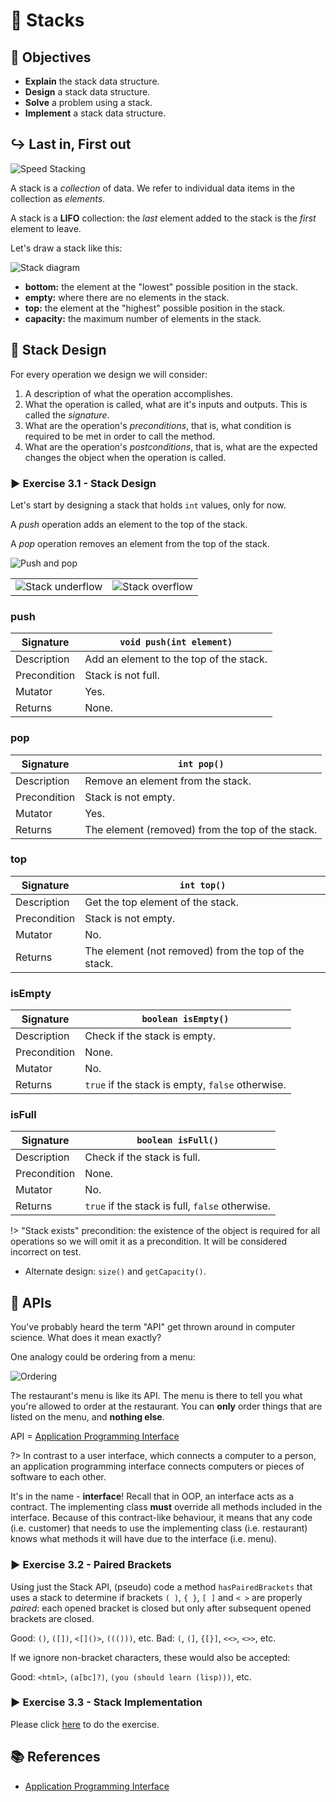 # 🥞 Stacks

## 🎯 Objectives

- **Explain** the stack data structure.
- **Design** a stack data structure.
- **Solve** a problem using a stack.
- **Implement** a stack data structure.

## ↪️ Last in, First out

![Speed Stacking](./images/1-Speed-Stacking.gif "Is speed stacking still a thing?")

A stack is a *collection* of data. We refer to individual data items in the collection 
as *elements*.

A stack is a **LIFO** collection: the *last* element added to the stack is the 
*first* element to leave.

Let's draw a stack like this:

![Stack diagram](./images/stack1.png)

- **bottom:** the element at the "lowest" possible position in the stack.
- **empty:** where there are no elements in the stack.
- **top:** the element at the "highest" possible position in the stack.
- **capacity:** the maximum number of elements in the stack.

## 📐 Stack Design

For every operation we design we will consider:

1. A description of what the operation accomplishes.
2. What the operation is called, what are it's inputs and outputs. This is called the *signature*.
3. What are the operation's *preconditions*, that is, what condition is required to be met in order to call the method.
4. What are the operation's *postconditions*, that is, what are the expected changes  the object when the operation is called.

### ▶️ Exercise 3.1 - Stack Design

Let's start by designing a stack that holds `int` values, only for now.

A *push* operation adds an element to the top of the stack.

A *pop* operation removes an element from the top of the stack.

![Push and pop](./images/stack2.png)

|                                                                        |                                                                       |
| ---------------------------------------------------------------------- | --------------------------------------------------------------------- |
| ![Stack underflow](./images/stack4.png "Possible problem of popping.") | ![Stack overflow](./images/stack5.png "Possible problem of pushing.") |

<!-- tabs:start -->

### **push**

| Signature    | `void push(int element)`                |
| ------------ | --------------------------------------- |
| Description  | Add an element to the top of the stack. |
| Precondition | Stack is not full.                      |
| Mutator      | Yes.                                    |
| Returns      | None.                                   |

### **pop**

| Signature    | `int pop()`                                      |
| ------------ | ------------------------------------------------ |
| Description  | Remove an element from the stack.                |
| Precondition | Stack is not empty.                              |
| Mutator      | Yes.                                             |
| Returns      | The element (removed) from the top of the stack. |

### **top**

| Signature    | `int top()`                                          |
| ------------ | ---------------------------------------------------- |
| Description  | Get the top element of the stack.                    |
| Precondition | Stack is not empty.                                  |
| Mutator      | No.                                                  |
| Returns      | The element (not removed) from the top of the stack. |

### **isEmpty**

| Signature    | `boolean isEmpty()`                              |
| ------------ | ------------------------------------------------ |
| Description  | Check if the stack is empty.                     |
| Precondition | None.                                            |
| Mutator      | No.                                              |
| Returns      | `true` if the stack is empty, `false` otherwise. |

### **isFull**

| Signature    | `boolean isFull()`                              |
| ------------ | ----------------------------------------------- |
| Description  | Check if the stack is full.                     |
| Precondition | None.                                           |
| Mutator      | No.                                             |
| Returns      | `true` if the stack is full, `false` otherwise. |

<!-- tabs:end -->

!> "Stack exists" precondition: the existence of the object is required for all operations so we will omit it as a precondition. It will be considered incorrect on test.

- Alternate design: `size()` and `getCapacity()`.

## 🍔 APIs

You've probably heard the term "API" get thrown around in computer science. What does it mean exactly?

One analogy could be ordering from a menu:

![Ordering](./images/2-Ordering.gif "Never change, Big Smoke, never change.")

The restaurant's menu is like its API. The menu is there to tell you what you're allowed to order at the restaurant. You can **only** order things that are listed on the menu, and **nothing else**.

API = [Application Programming Interface](https://en.wikipedia.org/wiki/API)

?> In contrast to a user interface, which connects a computer to a person, an application programming interface connects computers or pieces of software to each other.

It's in the name - **interface**! Recall that in OOP, an interface acts as a contract. The implementing class **must** override all methods included in the interface. Because of this contract-like behaviour, it means that any code (i.e. customer) that needs to use the implementing class (i.e. restaurant) knows what methods it will have due to the interface (i.e. menu).

### ▶️ Exercise 3.2 - Paired Brackets

Using just the Stack API, (pseudo) code a method `hasPairedBrackets` that uses a stack to determine if brackets `( )`, `{ }`, `[ ]` and `< >` are properly *paired*: each opened bracket is closed but only after subsequent opened brackets are closed.

Good: `()`, `([])`, `<[]()>`, `((()))`, etc.
Bad: `(`, `(]`, `{[}]`, `<<>`, `<>>`, etc.

If we ignore non-bracket characters, these would also be accepted:

Good: `<html>`, `(a[bc]?)`, `(you (should learn (lisp)))`, etc.

### ▶️ Exercise 3.3 - Stack Implementation

Please click [here](https://github.com/JAC-CS-Programming-4-W23/E3.3-Stacks) to do the exercise.

## 📚 References

- [Application Programming Interface](https://en.wikipedia.org/wiki/API)
